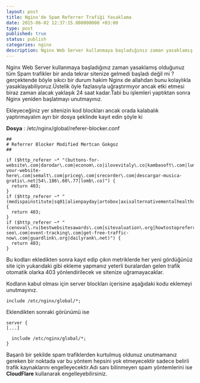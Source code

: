 ```yaml
---
layout: post
title: Nginx'de Spam Referrer Trafiği Yasaklama
date: 2015-06-02 12:37:15.000000000 +03:00
type: post
published: true
status: publish
categories: nginx
description: Nginx Web Server kullanmaya başladığınız zaman yasaklamış olduğunuz tüm Spam trafikler bir anda tekrar sitenize gelmedi başladı değil
---
```


Nginx Web Server kullanmaya başladığınız zaman yasaklamış olduğunuz tüm Spam trafikler bir anda tekrar sitenize gelmedi başladı değil mi ? gerçektende böyle sıkıcı bir durum hakim Nginx de allahdan bunu kolaylıkla yasaklayabiliyoruz.Üstelik öyle fazlasıyla uğraştırmıyor ancak etki etmesi biraz zaman alacak yaklaşık 24 saat kadar.Tabi bu işlemleri yaptıktan sonra Nginx yeniden başlatmayı unutmayınız.

Ekleyeceğiniz yer sitenizin kod blockları ancak orada kalabalık yaptırmayalım ayrı bir dosya şeklinde kayıt edin şöyle ki

**Dosya** : /etc/nginx/global/referer-blocker.conf

    ##
    # Referrer Blocker Modified Mertcan Gokgoz
    ##

    if ($http_referer ~* "(buttons-for-website\.com|darodar\.com|econom\.co|ilovevitaly\.co|kambasoft\.com|lumb\.co|7makemoneyonline\.com|ranksonic\.info|savetubevideo\.info|see-your-website-here\.com|semalt\.com|priceg\.com|srecorder\.com|descargar-musica-gratis\.net|54\.186\.60\.77|lomb\.co)") {
      return 403;
    }
    if ($http_referer ~* "(medispainstitute|sq01|alienpayday|artobox|axisalternativementalhealthsharebutton\.net|torontoplumbinggroup\.com|tasteidea\.com|paparazzistudios\.com\.au|76brighton\.co\.uk|powitania\.pl|ilovevitaly\.ru|ilovevitaly\.com|blackhatworth\.com|hulfingtonpost\.com)") {
      return 403;
    }
    if ($http_referer ~* "(cenoval\.ru|bestwebsitesawards\.com|sitevaluation\.org|howtostopreferralspam\.eu|100dollars-seo\.com|event-tracking\.com|get-free-traffic-now\.com|guardlink\.org|dailyrank\.net)") {
      return 403;
    }

Bu kodları ekledikten sonra kayıt edip çıkın metriklerde her yeni gördüğünüz site için yukarıdaki gibi ekleme yapmanız yeterli buralardan gelen trafik otomatik olarka 403 yönlendirilecek ve sitenize uğramayacaklar.

Kodların kabul olması için server blockları içerisine aşağıdaki kodu eklemeyi unutmayınız.

    include /etc/nginx/global/*;

Eklendikten sonraki görünümü ise

    server {
    [...]

      include /etc/nginx/global/*;
    }

Başarılı bir şekilde spam trafiklerden kurtulmuş oldunuz unutmamanız gereken bir noktada var bu yöntem hepsini yok etmeyecektir sadece belirli trafik kaynaklarını engelleyecektir.Adı sanı bilinmeyen spam yöntemlerini ise **CloudFlare** kullanarak engelleyebilirsiniz.
